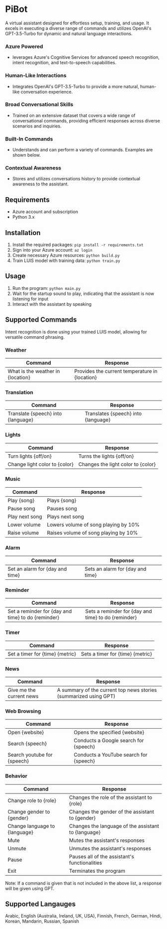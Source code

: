 # PiBot
A virtual assistant designed for effortless setup, training, and usage. It excels in executing a diverse range of commands and utilizes OpenAI's GPT-3.5-Turbo for dynamic and natural language interactions. 

### Azure Powered

- leverages Azure's Cognitive Services for advanced speech recognition, intent recognition, and text-to-speech capabilities.

### Human-Like Interactions

- Integrates OpenAI's GPT-3.5-Turbo to provide a more natural, human-like conversation experience.

### Broad Conversational Skills

- Trained on an extensive dataset that covers a wide range of conversational commands, providing efficient responses across diverse scenarios and inquiries.

### Built-In Commands

- Understands and can perform a variety of commands. Examples are shown below.

### Contextual Awareness

- Stores and utilizes conversations history to provide contextual awareness to the assistant.

## Requirements
- Azure account and subscription
- Python 3.x

## Installation
1. Install the required packages: `pip install -r requirements.txt`
2. Sign into your Azure account: `az login`
3. Create necessary Azure resources: `python build.py`
4. Train LUIS model with training data: `python train.py`

## Usage
1. Run the program: `python main.py`
2. Wait for the startup sound to play, indicating that the assistant is now listening for input
3. Interact with the assistant by speaking

## Supported Commands
Intent recognition is done using your trained LUIS model, allowing for versatile command phrasing.

### Weather
| Command | Response |
| ------- | -------- |
| What is the weather in {location} | Provides the current temperature in {location} |
### Translation
| Command | Response |
| ------- | -------- |
| Translate {speech} into {language} | Translates {speech} into {language} |
### Lights
| Command | Response |
| ------- | -------- |
| Turn lights {off/on} | Turns the lights {off/on} |
| Change light color to {color} | Changes the light color to {color} |
### Music 
| Command | Response |
| ------- | -------- |
| Play {song} | Plays {song} |
| Pause song | Pauses song |
| Play next song | Plays next song |
| Lower volume | Lowers volume of song playing by 10% |
| Raise volume | Raises volume of song playing by 10% |
### Alarm
| Command | Response |
| ------- | -------- |
| Set an alarm for {day and time} | Sets an alarm for {day and time} |
### Reminder
| Command | Response |
| ------- | -------- |
| Set a reminder for {day and time} to do {reminder} | Sets a reminder for {day and time} to do {reminder} |
### Timer
| Command | Response |
| ------- | -------- |
| Set a timer for {time} {metric} | Sets a timer for {time} {metric} |
### News 
| Command | Response |
| ------- | -------- |
| Give me the current news | A summary of the current top news stories (summarized using GPT) |
### Web Browsing
| Command | Response |
| ------- | -------- |
| Open {website} | Opens the specified {website} |
| Search {speech} | Conducts a Google search for {speech} |
| Search youtube for {speech} | Conducts a YouTube search for {speech} |
### Behavior
| Command | Response |
| ------- | -------- |
| Change role to {role} | Changes the role of the assistant to {role} |
| Change gender to {gender} | Changes the gender of the assistant to {gender} |
| Change language to {language} | Changes the language of the assistant to {language} |
| Mute | Mutes the assistant's responses |
| Unmute | Unmutes the assistant's responses |
| Pause | Pauses all of the assistant's functionalities |
| Exit | Terminates the program |

Note: If a command is given that is not included in the above list, a response will be given using GPT.
   
 ## Supported Langauges
 Arabic, English (Australia, Ireland, UK, USA), Finnish, French, German, Hindi, Korean, Mandarin, Russian, Spanish
